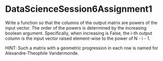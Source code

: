 # DataScienceSession6Assignment1

Write a function so that the columns of the output matrix are powers of the input vector.
The order of the powers is determined by the increasing boolean argument. Specifically, when increasing is False, the i-th output column is the input vector raised element-wise to the power of N - i - 1.

HINT: Such a matrix with a geometric progression in each row is named for Alexandre-Theophile Vandermonde.
